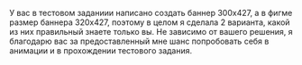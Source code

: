 У вас в тестовом заданиии написано создать баннер 300x427, а в фигме размер баннера 320x427, поэтому в целом я сделала 2 варианта, какой из них правильный знаете только вы.
Не зависимо от вашего решения, я благодарю вас за предоставленный мне шанс попробовать себя в анимации и в прохождении тестового задания. 